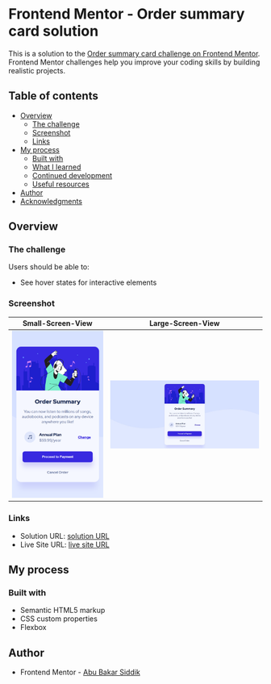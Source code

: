 # Frontend Mentor - Order summary card solution

This is a solution to the [Order summary card challenge on Frontend Mentor](https://www.frontendmentor.io/challenges/order-summary-component-QlPmajDUj). Frontend Mentor challenges help you improve your coding skills by building realistic projects.

## Table of contents

- [Overview](#overview)
  - [The challenge](#the-challenge)
  - [Screenshot](#screenshot)
  - [Links](#links)
- [My process](#my-process)
  - [Built with](#built-with)
  - [What I learned](#what-i-learned)
  - [Continued development](#continued-development)
  - [Useful resources](#useful-resources)
- [Author](#author)
- [Acknowledgments](#acknowledgments)

## Overview

### The challenge

Users should be able to:

- See hover states for interactive elements

### Screenshot

| Small-Screen-View                    | Large-Screen-View                      |
| ------------------------------------ | -------------------------------------- |
| <img src="screenshots/Mobile.png" /> | <img src="screenshots/Desktop.jpeg" /> |

### Links

- Solution URL: [ solution URL ](https://github.com/ABU-BAKAR-S/Frontend-Mentor-Order-Summary-Card)
- Live Site URL: [ live site URL ](https://abu-bakar-s.github.io/Frontend-Mentor-Order-Summary-Card/)

## My process

### Built with

- Semantic HTML5 markup
- CSS custom properties
- Flexbox

## Author

- Frontend Mentor - [Abu Bakar Siddik](https://www.frontendmentor.io/profile/ABU-BAKAR-S)
